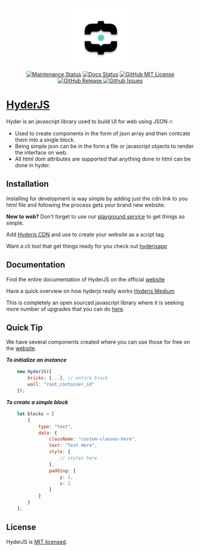 <p align="center"><a href="https://hyderjs.tech" target="_blank" rel="noopener noreferrer"><img width="160" src="lib/logo-sm.png" alt="Hyderjs logo"></a></p>

<p align="center">
    <a href="https://img.shields.io/badge/Maintained-yes-green.svg"><img src="https://img.shields.io/badge/Maintained-yes-green.svg" alt="Maintenance Status" /></a>
    <a href="https://hyderjs.texth/docs/v1/"><img src="https://readthedocs.org/projects/ansicolortags/badge/?version=latest" alt="Docs Status"/></a>
    <a href="https://hyderjs.tech/license/"><img src="https://img.shields.io/badge/license-MIT-brightgreen" alt="GitHub MIT License"/></a>
    <a href=""><img src="https://img.shields.io/badge/beta-v0.0.1-blue" alt="GitHub Release"</a>
    <a href="https://github.com/imprakashraghu/hyderjs/issues"><img alt="Github Issues" src="https://img.shields.io/github/issues/imprakashraghu/hyderjs"><a/>        
</p>

# [HyderJS](https://hyderjs.tech)

Hyder is an javascript library used to build UI for web using JSON 🔥
- Used to create components in the form of json array and then contcate them into a single block.
- Being simple json can be in the form a file or javascript objects to render the interface on web.
- All html dom attributes are supported that anything done in html can be done in hyder.

## Installation
Installing for development is way simple by adding just the cdn link to you html file and following the process gets your brand new website.

**New to web?**
Don't forget to use our [playground service](https://hyderjs.tech/play) to get things so simple.

Add [Hyderjs CDN](https://hyderjs.tech/) and use to create your website as a script tag.

Want a cli tool that get things ready for you check out [hyderjsapp](https://hyderjs.tech)

## Documentation
Find the entire documentation of HyderJS on the official [website](https://hyderjs.tech/docs/v1)

Have a quick overview on how hyderjs really works [Hyderjs Medium](https://medium.com/@imprakash)

This is completely an open sourced javascript library where it is seeking more number of upgrades that you can do [here](https://hyderjs.tech/contribute).

## Quick Tip
We have several components created where you can use those for free on the [website](https://hyderjs.tech/docs/v1).

***To initialize an instance***

```js
    new HyderJS({
        bricks: [...], // entire block
        wall: "root_container_id"
    });
```

***To create a simple block***
```js
    let blocks = [
        {
            type: "text",
            data: {
                className: "custom-classes-here",
                text: "Text Here",
                style: {
                    // styles here
                },
                padding: {
                    y: 1,
                    x: 1
                }
            }
        }
    ];
```

## License
HyderJS is [MIT licensed](https://github.com/imprakashraghu/hyderjs/blob/master/LICENSE).
